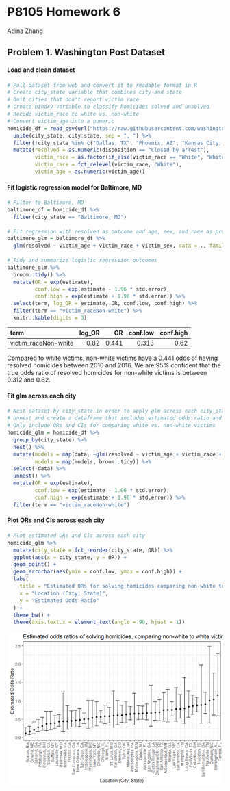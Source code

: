 P8105 Homework 6
================
Adina Zhang

Problem 1. **Washington Post** Dataset
--------------------------------------

#### Load and clean dataset

``` r
# Pull dataset from web and convert it to readable format in R
# Create city_state variable that combines city and state
# Omit cities that don't report victim race
# Create binary variable to classify homicides solved and unsolved
# Recode victim_race to white vs. non-white
# Convert victim_age into a numeric
homicide_df = read_csv(url("https://raw.githubusercontent.com/washingtonpost/data-homicides/master/homicide-data.csv")) %>% 
  unite(city_state, city:state, sep = ", ") %>% 
  filter(!city_state %in% c("Dallas, TX", "Phoenix, AZ", "Kansas City, MO", "Tulsa, AL")) %>%
  mutate(resolved = as.numeric(disposition == "Closed by arrest"),
         victim_race = as.factor(if_else(victim_race == "White", "White", "Non-white")),
         victim_race = fct_relevel(victim_race, "White"),
         victim_age = as.numeric(victim_age))
```

#### Fit logistic regression model for Baltimore, MD

``` r
# Filter to Baltimore, MD
baltimore_df = homicide_df %>% 
  filter(city_state == "Baltimore, MD")

# Fit regression with resolved as outcome and age, sex, and race as predictors
baltimore_glm = baltimore_df %>% 
  glm(resolved ~ victim_age + victim_race + victim_sex, data = ., family = binomial())

# Tidy and summarize logistic regression outcomes
baltimore_glm %>% 
  broom::tidy() %>% 
  mutate(OR = exp(estimate),
         conf.low = exp(estimate - 1.96 * std.error),
         conf.high = exp(estimate + 1.96 * std.error)) %>% 
  select(term, log_OR = estimate, OR, conf.low, conf.high) %>% 
  filter(term == "victim_raceNon-white") %>% 
  knitr::kable(digits = 3)
```

| term                  |  log\_OR|     OR|  conf.low|  conf.high|
|:----------------------|--------:|------:|---------:|----------:|
| victim\_raceNon-white |    -0.82|  0.441|     0.313|       0.62|

Compared to white victims, non-white victims have a 0.441 odds of having resolved homicides between 2010 and 2016. We are 95% confident that the true odds ratio of resolved homicides for non-white victims is between 0.312 and 0.62.

#### Fit glm across each city

``` r
# Nest dataset by city_state in order to apply glm across each city_state
# Unnest and create a dataframe that includes estimated odds ratio and confidence intervals
# Only include ORs and CIs for comparing white vs. non-white victims
homicide_glm = homicide_df %>% 
  group_by(city_state) %>% 
  nest() %>% 
  mutate(models = map(data, ~glm(resolved ~ victim_age + victim_race + victim_sex, data = ., family = binomial())),
         models = map(models, broom::tidy)) %>% 
  select(-data) %>% 
  unnest() %>% 
  mutate(OR = exp(estimate),
         conf.low = exp(estimate - 1.96 * std.error),
         conf.high = exp(estimate + 1.96 * std.error)) %>% 
  filter(term == "victim_raceNon-white")
```

#### Plot ORs and CIs across each city

``` r
# Plot estimated ORs and CIs across each city
homicide_glm %>% 
  mutate(city_state = fct_reorder(city_state, OR)) %>% 
  ggplot(aes(x = city_state, y = OR)) + 
  geom_point() + 
  geom_errorbar(aes(ymin = conf.low, ymax = conf.high)) +
  labs(
    title = "Estimated ORs for solving homicides comparing non-white to white victims",
    x = "Location (City, State)",
    y = "Estimated Odds Ratio"
  ) + 
  theme_bw() + 
  theme(axis.text.x = element_text(angle = 90, hjust = 1))
```

![](p8105_hw6_azz2107_files/figure-markdown_github/unnamed-chunk-1-1.png)
